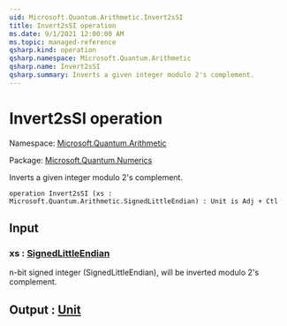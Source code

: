 ```yaml
---
uid: Microsoft.Quantum.Arithmetic.Invert2sSI
title: Invert2sSI operation
ms.date: 9/1/2021 12:00:00 AM
ms.topic: managed-reference
qsharp.kind: operation
qsharp.namespace: Microsoft.Quantum.Arithmetic
qsharp.name: Invert2sSI
qsharp.summary: Inverts a given integer modulo 2's complement.
---
```


# Invert2sSI operation

Namespace: [Microsoft.Quantum.Arithmetic](xref:Microsoft.Quantum.Arithmetic)

Package: [Microsoft.Quantum.Numerics](https://nuget.org/packages/Microsoft.Quantum.Numerics)


Inverts a given integer modulo 2's complement.

```qsharp
operation Invert2sSI (xs : Microsoft.Quantum.Arithmetic.SignedLittleEndian) : Unit is Adj + Ctl
```


## Input

### xs : [SignedLittleEndian](xref:Microsoft.Quantum.Arithmetic.SignedLittleEndian)

n-bit signed integer (SignedLittleEndian), will be inverted modulo2's complement.



## Output : [Unit](xref:microsoft.quantum.qsharp.valueliterals#unit-literal)

